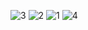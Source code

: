 
![3](https://user-images.githubusercontent.com/93536051/229296865-b403f8d0-e452-405d-a636-df74b26ef40a.png)
![2](https://user-images.githubusercontent.com/93536051/229296863-e9b0231a-c1ff-49ef-8e78-83960ae45955.png)
![1](https://user-images.githubusercontent.com/93536051/229296861-d4223283-764e-4080-a329-dc8929b4bfab.png)
![4](https://user-images.githubusercontent.com/93536051/229296859-ccf6aca2-e854-44dc-87c0-beacf121ea62.png)
